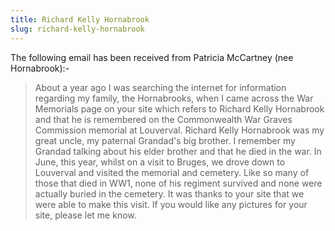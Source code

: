 ```yaml
---
title: Richard Kelly Hornabrook
slug: richard-kelly-hornabrook
---
```


The following email has been received from Patricia McCartney (nee Hornabrook):-

> About a year ago I was searching the internet for information regarding my family, the Hornabrooks, when I came across the War Memorials page on your site which refers to Richard Kelly Hornabrook and that he is remembered on the Commonwealth War Graves Commission memorial at Louverval. Richard Kelly Hornabrook was my great uncle, my paternal Grandad's big brother. I remember my Grandad talking about his elder brother and that he died in the war. In June, this year, whilst on a visit to Bruges, we drove down to Louverval and visited the memorial and cemetery. Like so many of those that died in WW1, none of his regiment survived and none were actually buried in the cemetery. It was thanks to your site that we were able to make this visit. If you would like any pictures for your site, please let me know.
